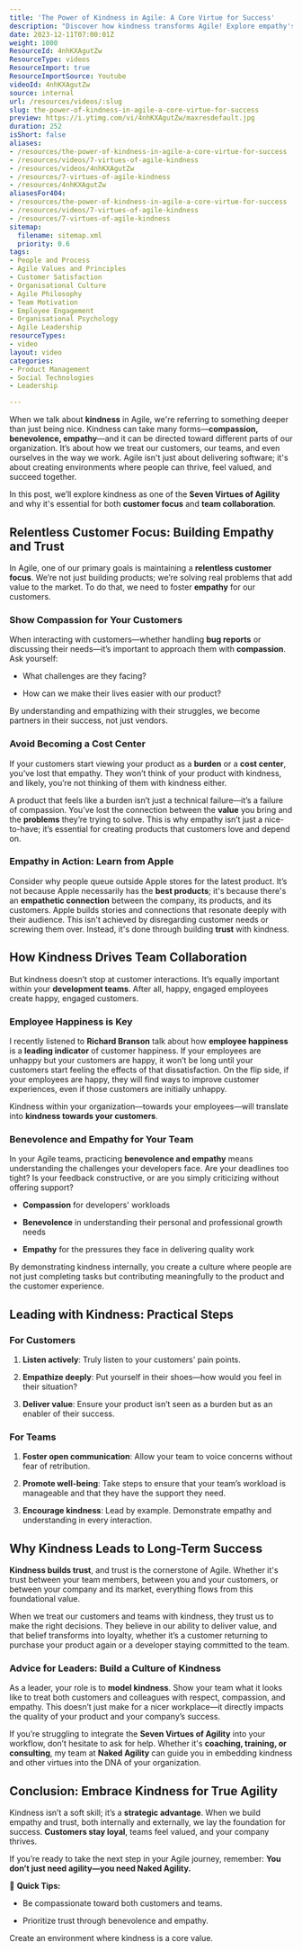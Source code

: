 ```yaml
---
title: 'The Power of Kindness in Agile: A Core Virtue for Success'
description: "Discover how kindness transforms Agile! Explore empathy's role in boosting customer satisfaction and employee engagement for organisational success. \U0001F31F"
date: 2023-12-11T07:00:01Z
weight: 1000
ResourceId: 4nhKXAgutZw
ResourceType: videos
ResourceImport: true
ResourceImportSource: Youtube
videoId: 4nhKXAgutZw
source: internal
url: /resources/videos/:slug
slug: the-power-of-kindness-in-agile-a-core-virtue-for-success
preview: https://i.ytimg.com/vi/4nhKXAgutZw/maxresdefault.jpg
duration: 252
isShort: false
aliases:
- /resources/the-power-of-kindness-in-agile-a-core-virtue-for-success
- /resources/videos/7-virtues-of-agile-kindness
- /resources/videos/4nhKXAgutZw
- /resources/7-virtues-of-agile-kindness
- /resources/4nhKXAgutZw
aliasesFor404:
- /resources/the-power-of-kindness-in-agile-a-core-virtue-for-success
- /resources/videos/7-virtues-of-agile-kindness
- /resources/7-virtues-of-agile-kindness
sitemap:
  filename: sitemap.xml
  priority: 0.6
tags:
- People and Process
- Agile Values and Principles
- Customer Satisfaction
- Organisational Culture
- Agile Philosophy
- Team Motivation
- Employee Engagement
- Organisational Psychology
- Agile Leadership
resourceTypes:
- video
layout: video
categories:
- Product Management
- Social Technologies
- Leadership

---
```

When we talk about **kindness** in Agile, we're referring to something deeper than just being nice. Kindness can take many forms—**compassion, benevolence, empathy**—and it can be directed toward different parts of our organization. It’s about how we treat our customers, our teams, and even ourselves in the way we work. Agile isn't just about delivering software; it's about creating environments where people can thrive, feel valued, and succeed together.

In this post, we’ll explore kindness as one of the **Seven Virtues of Agility** and why it's essential for both **customer focus** and **team collaboration**.

## **Relentless Customer Focus: Building Empathy and Trust**

In Agile, one of our primary goals is maintaining a **relentless customer focus**. We’re not just building products; we’re solving real problems that add value to the market. To do that, we need to foster **empathy** for our customers.

### **Show Compassion for Your Customers**

When interacting with customers—whether handling **bug reports** or discussing their needs—it’s important to approach them with **compassion**. Ask yourself:

- What challenges are they facing?

- How can we make their lives easier with our product?

By understanding and empathizing with their struggles, we become partners in their success, not just vendors.

### **Avoid Becoming a Cost Center**

If your customers start viewing your product as a **burden** or a **cost center**, you’ve lost that empathy. They won’t think of your product with kindness, and likely, you’re not thinking of them with kindness either.

A product that feels like a burden isn’t just a technical failure—it’s a failure of compassion. You’ve lost the connection between the **value** you bring and the **problems** they’re trying to solve. This is why empathy isn’t just a nice-to-have; it’s essential for creating products that customers love and depend on.

### **Empathy in Action: Learn from Apple**

Consider why people queue outside Apple stores for the latest product. It’s not because Apple necessarily has the **best products**; it's because there's an **empathetic connection** between the company, its products, and its customers. Apple builds stories and connections that resonate deeply with their audience. This isn't achieved by disregarding customer needs or screwing them over. Instead, it's done through building **trust** with kindness.

## **How Kindness Drives Team Collaboration**

But kindness doesn’t stop at customer interactions. It’s equally important within your **development teams**. After all, happy, engaged employees create happy, engaged customers.

### **Employee Happiness is Key**

I recently listened to **Richard Branson** talk about how **employee happiness** is a **leading indicator** of customer happiness. If your employees are unhappy but your customers are happy, it won’t be long until your customers start feeling the effects of that dissatisfaction. On the flip side, if your employees are happy, they will find ways to improve customer experiences, even if those customers are initially unhappy.

Kindness within your organization—towards your employees—will translate into **kindness towards your customers**.

### **Benevolence and Empathy for Your Team**

In your Agile teams, practicing **benevolence and empathy** means understanding the challenges your developers face. Are your deadlines too tight? Is your feedback constructive, or are you simply criticizing without offering support?

- **Compassion** for developers' workloads

- **Benevolence** in understanding their personal and professional growth needs

- **Empathy** for the pressures they face in delivering quality work

By demonstrating kindness internally, you create a culture where people are not just completing tasks but contributing meaningfully to the product and the customer experience.

## **Leading with Kindness: Practical Steps**

### **For Customers**

1. **Listen actively**: Truly listen to your customers' pain points.

3. **Empathize deeply**: Put yourself in their shoes—how would you feel in their situation?

5. **Deliver value**: Ensure your product isn’t seen as a burden but as an enabler of their success.

### **For Teams**

1. **Foster open communication**: Allow your team to voice concerns without fear of retribution.

3. **Promote well-being**: Take steps to ensure that your team’s workload is manageable and that they have the support they need.

5. **Encourage kindness**: Lead by example. Demonstrate empathy and understanding in every interaction.

## **Why Kindness Leads to Long-Term Success**

**Kindness builds trust**, and trust is the cornerstone of Agile. Whether it's trust between your team members, between you and your customers, or between your company and its market, everything flows from this foundational value.

When we treat our customers and teams with kindness, they trust us to make the right decisions. They believe in our ability to deliver value, and that belief transforms into loyalty, whether it’s a customer returning to purchase your product again or a developer staying committed to the team.

### **Advice for Leaders: Build a Culture of Kindness**

As a leader, your role is to **model kindness**. Show your team what it looks like to treat both customers and colleagues with respect, compassion, and empathy. This doesn’t just make for a nicer workplace—it directly impacts the quality of your product and your company’s success.

If you’re struggling to integrate the **Seven Virtues of Agility** into your workflow, don’t hesitate to ask for help. Whether it's **coaching, training, or consulting**, my team at **Naked Agility** can guide you in embedding kindness and other virtues into the DNA of your organization.

## **Conclusion: Embrace Kindness for True Agility**

Kindness isn’t a soft skill; it’s a **strategic advantage**. When we build empathy and trust, both internally and externally, we lay the foundation for success. **Customers stay loyal**, teams feel valued, and your company thrives.

If you’re ready to take the next step in your Agile journey, remember: **You don’t just need agility—you need Naked Agility.**

🚀 **Quick Tips:**

- Be compassionate toward both customers and teams.

- Prioritize trust through benevolence and empathy.

Create an environment where kindness is a core value.

